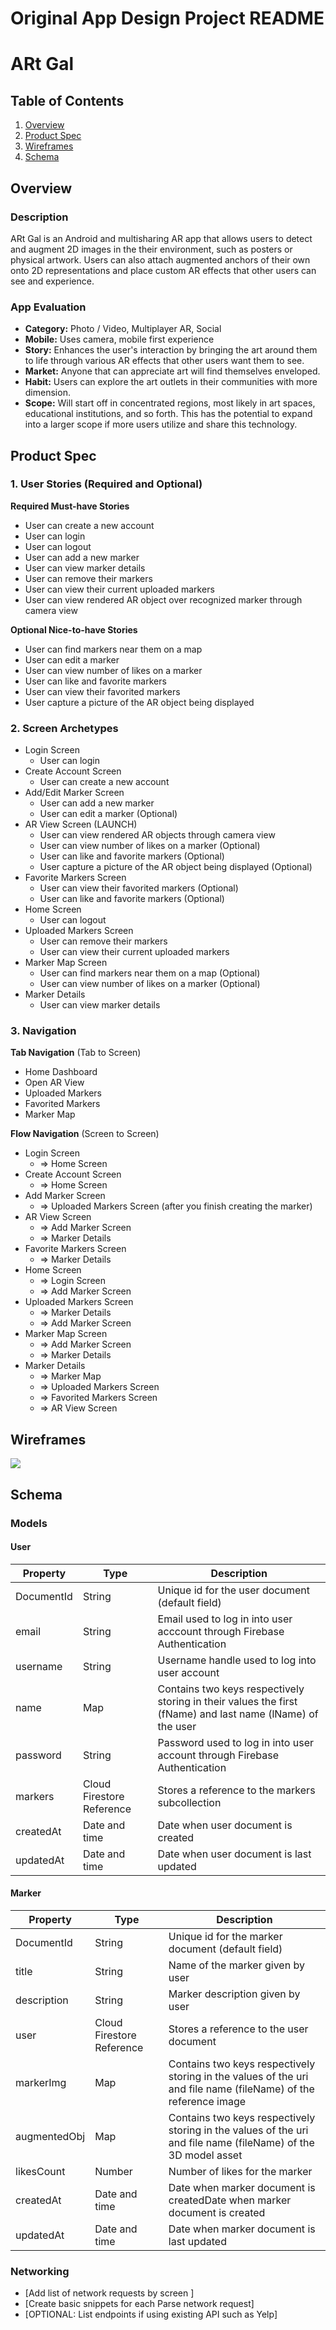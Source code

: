 Original App Design Project README
===

# ARt Gal

## Table of Contents
1. [Overview](#Overview)
1. [Product Spec](#Product-Spec)
1. [Wireframes](#Wireframes)
2. [Schema](#Schema)

## Overview
### Description
ARt Gal is an Android and multisharing AR app that allows users to detect and augment 2D images in the their environment, such as posters or physical artwork. Users can also attach augmented anchors of their own onto 2D representations and place custom AR effects that other users can see and experience.

### App Evaluation
- **Category:** Photo / Video, Multiplayer AR, Social
- **Mobile:** Uses camera, mobile first experience
- **Story:** Enhances the user's interaction by bringing the art around them to life through various AR effects that other users want them to see.
- **Market:** Anyone that can appreciate art will find themselves enveloped.
- **Habit:** Users can explore the art outlets in their communities with more dimension. 
- **Scope:** Will start off in concentrated regions, most likely in art spaces, educational institutions, and so forth. This has the potential to expand into a larger scope if more users utilize and share this technology. 

## Product Spec

### 1. User Stories (Required and Optional)

**Required Must-have Stories**

* User can create a new account
* User can login
* User can logout
* User can add a new marker
* User can view marker details
* User can remove their markers
* User can view their current uploaded markers
* User can view rendered AR object over recognized marker through camera view


**Optional Nice-to-have Stories**

* User can find markers near them on a map
* User can edit a marker
* User can view number of likes on a marker
* User can like and favorite markers 
* User can view their favorited markers
* User capture a picture of the AR object being displayed

### 2. Screen Archetypes

* Login Screen
   * User can login
* Create Account Screen
   * User can create a new account
* Add/Edit Marker Screen
    * User can add a new marker
    * User can edit a marker (Optional)
* AR View Screen (LAUNCH)
    * User can view rendered AR objects through camera view
    * User can view number of likes on a marker (Optional)
    * User can like and favorite markers (Optional)
    * User capture a picture of the AR object being displayed (Optional)
* Favorite Markers Screen
    * User can view their favorited markers (Optional)
    * User can like and favorite markers (Optional)
* Home Screen
    * User can logout
* Uploaded Markers Screen
    * User can remove their markers
    * User can view their current uploaded markers
* Marker Map Screen
    * User can find markers near them on a map (Optional)
    * User can view number of likes on a marker (Optional)
* Marker Details
    * User can view marker details

### 3. Navigation

**Tab Navigation** (Tab to Screen)

* Home Dashboard
* Open AR View
* Uploaded Markers
* Favorited Markers
* Marker Map

**Flow Navigation** (Screen to Screen)

* Login Screen
   * => Home Screen
* Create Account Screen
   * => Home Screen
* Add Marker Screen
    * => Uploaded Markers Screen (after you finish creating the marker)
* AR View Screen
    * => Add Marker Screen
    * => Marker Details
* Favorite Markers Screen
    * => Marker Details
* Home Screen
    * => Login Screen
    * => Add Marker Screen
* Uploaded Markers Screen
    * => Marker Details
    * => Add Marker Screen
* Marker Map Screen
    * => Add Marker Screen
    * => Marker Details
* Marker Details
    * => Marker Map
    * => Uploaded Markers Screen
    * => Favorited Markers Screen
    * => AR View Screen
 
## Wireframes
![](https://i.imgur.com/ezlmLqX.png)


## Schema 
### Models
#### User
| Property   | Type   | Description |
| ---------- | ------ | ----------- |
| DocumentId | String | Unique id for the user document (default field) |
| email | String | Email used to log in into user acccount through Firebase Authentication |
| username   | String | Username handle used to log into user account |
| name       | Map    | Contains two keys respectively storing in their values the first (fName) and last name (lName) of the user |
| password   | String | Password used to log in into user account through Firebase Authentication |
| markers    | Cloud Firestore Reference | Stores a reference to the markers subcollection |
| createdAt  | Date and time | Date when user document is created |
| updatedAt  | Date and time | Date when user document is last updated |

#### Marker
| Property | Type | Description |
| -------- | -------- | -------- |
| DocumentId | String | Unique id for the marker document (default field)|
| title    |   String |Name of the marker given by user|
| description| String |Marker description given by user|
| user     | Cloud Firestore Reference |Stores a reference to the user document|
| markerImg| Map |Contains two keys respectively storing in the values of the uri and file name (fileName) of the reference image |
| augmentedObj|Map | Contains two keys respectively storing in the values of the uri and file name (fileName) of the 3D model asset |
| likesCount |Number | Number of likes for the marker|
| createdAt|Date and time|Date when marker document is createdDate when marker document is created|
| updatedAt|Date and time|Date when marker document is last updated|


### Networking
- [Add list of network requests by screen ]
- [Create basic snippets for each Parse network request]
- [OPTIONAL: List endpoints if using existing API such as Yelp]
